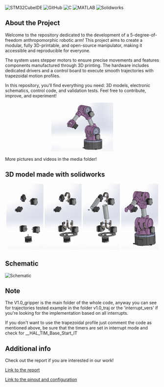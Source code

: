 ![STM32CubeIDE](https://img.shields.io/badge/STM32CubeIDE-%20lightblue?style=flat&logo=stmicroelectronics&link=https%3A%2F%2Fgithub.com%2FPhersax)
![GitHub](https://img.shields.io/badge/Github-purple?style=flat&logo=github&link=https%3A%2F%2Fgithub.com%2FPhersax)
![C](https://img.shields.io/badge/-%20darkblue?style=flat-square&logo=C)
![MATLAB](https://img.shields.io/badge/MATLAB-blue)
![Solidworks](https://img.shields.io/badge/SolidWorks-red?logo=solidworks&logoColor=white)

## About the Project
Welcome to the repository dedicated to the development of a 5-degree-of-freedom anthropomorphic robotic arm! This project aims to create a modular, fully 3D-printable, and open-source manipulator, making it accessible and reproducible for everyone.

The system uses stepper motors to ensure precise movements and features components manufactured through 3D printing. The hardware includes dedicated drivers and a control board to execute smooth trajectories with trapezoidal motion profiles.

In this repository, you’ll find everything you need: 3D models, electronic schematics, control code, and validation tests. Feel free to contribute, improve, and experiment! 

<p align="center">
  <img src="media/3d_model_media/ass5.PNG" width="40%">
</p>

More pictures and videos in the media folder!

## 3D model made with solidworks
<p align="center">
  <img src="media/3d_model_media/ass1.PNG" width="24%">
  <img src="media/3d_model_media/ass2.PNG" width="24%">
  <img src="media/3d_model_media/ass3.PNG" width="24%">
  <img src="media/3d_model_media/ass4.PNG" width="24%">
</p>

## Schematic
<img src="schematic/schematic.jpg" alt="Schematic" width="510" height="450">

## Note
The V1.0_gripper is the main folder of the whole code, anyway you can see for trajectories tested example in the folder v1.0_traj or the 'interrupt_vers' if you're looking for the implementation based on all interrupts. 

If you don't want to use the trapezoidal profile just comment the code as mentioned above, be sure that the timers are set in interrupt mode and check for __HAL_TIM_Base_Start_IT 

## Additional info
Check out the report if you are interested in our work!

[Link to the report](Dr5_report.pdf)

[Link to the pinout and configuration](Dr5_pinout&configuration.pdf)
